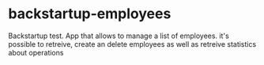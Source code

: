 # backstartup-employees
Backstartup test. App that allows to manage a list of employees. it's possible to retreive, create an delete employees as well as retreive statistics about operations
